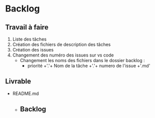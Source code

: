 # Backlog

## Travail à faire

1. Liste des tâches 
2. Création des fichiers de description des tâches
3. Création des issues 
4. Changement des numéro des issues sur vs code
   - Changement les noms des fichiers dans le dossier backlog :
     - priorité +'.'+ Nom de la tâche +'.'+  numero de l'issue +'.md'

## Livrable
- README.md
  - ## Backlog
  